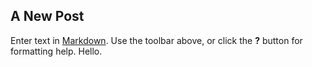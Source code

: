 ## A New Post

Enter text in [Markdown](http://daringfireball.net/projects/markdown/). Use the toolbar above, or click the **?** button for formatting help. Hello.
